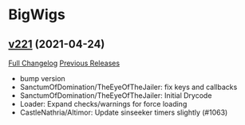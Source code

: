 # BigWigs

## [v221](https://github.com/BigWigsMods/BigWigs/tree/v221) (2021-04-24)
[Full Changelog](https://github.com/BigWigsMods/BigWigs/compare/v220.6...v221) [Previous Releases](https://github.com/BigWigsMods/BigWigs/releases)

- bump version  
- SanctumOfDomination/TheEyeOfTheJailer: fix keys and callbacks  
- SanctumOfDomination/TheEyeOfTheJailer: Initial Drycode  
- Loader: Expand checks/warnings for force loading  
- CastleNathria/Altimor: Update sinseeker timers slightly (#1063)  
